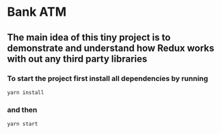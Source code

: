 # Bank ATM

## The main idea of this tiny project is to demonstrate and understand  how Redux works with out any third party libraries

### To start the project first install all dependencies by running
```
yarn install
```
### and then

```
yarn start
```